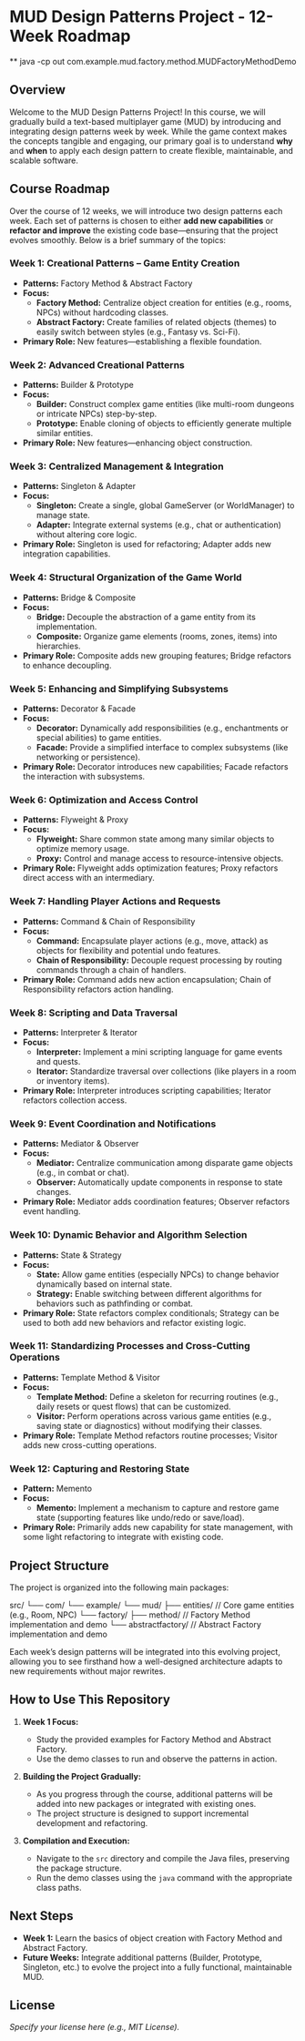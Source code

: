 # MUD Design Patterns Project - 12-Week Roadmap
** java -cp out com.example.mud.factory.method.MUDFactoryMethodDemo
## Overview

Welcome to the MUD Design Patterns Project! In this course, we will gradually build a text-based multiplayer game (MUD) by introducing and integrating design patterns week by week. While the game context makes the concepts tangible and engaging, our primary goal is to understand **why** and **when** to apply each design pattern to create flexible, maintainable, and scalable software.

## Course Roadmap

Over the course of 12 weeks, we will introduce two design patterns each week. Each set of patterns is chosen to either **add new capabilities** or **refactor and improve** the existing code base—ensuring that the project evolves smoothly. Below is a brief summary of the topics:

### **Week 1: Creational Patterns – Game Entity Creation**
- **Patterns:** Factory Method & Abstract Factory  
- **Focus:**  
  - **Factory Method:** Centralize object creation for entities (e.g., rooms, NPCs) without hardcoding classes.
  - **Abstract Factory:** Create families of related objects (themes) to easily switch between styles (e.g., Fantasy vs. Sci-Fi).
- **Primary Role:** New features—establishing a flexible foundation.

### **Week 2: Advanced Creational Patterns**
- **Patterns:** Builder & Prototype  
- **Focus:**  
  - **Builder:** Construct complex game entities (like multi-room dungeons or intricate NPCs) step-by-step.
  - **Prototype:** Enable cloning of objects to efficiently generate multiple similar entities.
- **Primary Role:** New features—enhancing object construction.

### **Week 3: Centralized Management & Integration**
- **Patterns:** Singleton & Adapter  
- **Focus:**  
  - **Singleton:** Create a single, global GameServer (or WorldManager) to manage state.
  - **Adapter:** Integrate external systems (e.g., chat or authentication) without altering core logic.
- **Primary Role:** Singleton is used for refactoring; Adapter adds new integration capabilities.

### **Week 4: Structural Organization of the Game World**
- **Patterns:** Bridge & Composite  
- **Focus:**  
  - **Bridge:** Decouple the abstraction of a game entity from its implementation.
  - **Composite:** Organize game elements (rooms, zones, items) into hierarchies.
- **Primary Role:** Composite adds new grouping features; Bridge refactors to enhance decoupling.

### **Week 5: Enhancing and Simplifying Subsystems**
- **Patterns:** Decorator & Facade  
- **Focus:**  
  - **Decorator:** Dynamically add responsibilities (e.g., enchantments or special abilities) to game entities.
  - **Facade:** Provide a simplified interface to complex subsystems (like networking or persistence).
- **Primary Role:** Decorator introduces new capabilities; Facade refactors the interaction with subsystems.

### **Week 6: Optimization and Access Control**
- **Patterns:** Flyweight & Proxy  
- **Focus:**  
  - **Flyweight:** Share common state among many similar objects to optimize memory usage.
  - **Proxy:** Control and manage access to resource-intensive objects.
- **Primary Role:** Flyweight adds optimization features; Proxy refactors direct access with an intermediary.

### **Week 7: Handling Player Actions and Requests**
- **Patterns:** Command & Chain of Responsibility  
- **Focus:**  
  - **Command:** Encapsulate player actions (e.g., move, attack) as objects for flexibility and potential undo features.
  - **Chain of Responsibility:** Decouple request processing by routing commands through a chain of handlers.
- **Primary Role:** Command adds new action encapsulation; Chain of Responsibility refactors action handling.

### **Week 8: Scripting and Data Traversal**
- **Patterns:** Interpreter & Iterator  
- **Focus:**  
  - **Interpreter:** Implement a mini scripting language for game events and quests.
  - **Iterator:** Standardize traversal over collections (like players in a room or inventory items).
- **Primary Role:** Interpreter introduces scripting capabilities; Iterator refactors collection access.

### **Week 9: Event Coordination and Notifications**
- **Patterns:** Mediator & Observer  
- **Focus:**  
  - **Mediator:** Centralize communication among disparate game objects (e.g., in combat or chat).
  - **Observer:** Automatically update components in response to state changes.
- **Primary Role:** Mediator adds coordination features; Observer refactors event handling.

### **Week 10: Dynamic Behavior and Algorithm Selection**
- **Patterns:** State & Strategy  
- **Focus:**  
  - **State:** Allow game entities (especially NPCs) to change behavior dynamically based on internal state.
  - **Strategy:** Enable switching between different algorithms for behaviors such as pathfinding or combat.
- **Primary Role:** State refactors complex conditionals; Strategy can be used to both add new behaviors and refactor existing logic.

### **Week 11: Standardizing Processes and Cross-Cutting Operations**
- **Patterns:** Template Method & Visitor  
- **Focus:**  
  - **Template Method:** Define a skeleton for recurring routines (e.g., daily resets or quest flows) that can be customized.
  - **Visitor:** Perform operations across various game entities (e.g., saving state or diagnostics) without modifying their classes.
- **Primary Role:** Template Method refactors routine processes; Visitor adds new cross-cutting operations.

### **Week 12: Capturing and Restoring State**
- **Pattern:** Memento  
- **Focus:**  
  - **Memento:** Implement a mechanism to capture and restore game state (supporting features like undo/redo or save/load).
- **Primary Role:** Primarily adds new capability for state management, with some light refactoring to integrate with existing code.

## Project Structure

The project is organized into the following main packages:

src/ └── com/ └── example/ └── mud/ ├── entities/ // Core game entities (e.g., Room, NPC) └── factory/
├── method/ // Factory Method implementation and demo └── abstractfactory/ // Abstract Factory implementation and demo

Each week’s design patterns will be integrated into this evolving project, allowing you to see firsthand how a well-designed architecture adapts to new requirements without major rewrites.

## How to Use This Repository

1. **Week 1 Focus:**  
   - Study the provided examples for Factory Method and Abstract Factory.
   - Use the demo classes to run and observe the patterns in action.

2. **Building the Project Gradually:**  
   - As you progress through the course, additional patterns will be added into new packages or integrated with existing ones.
   - The project structure is designed to support incremental development and refactoring.

3. **Compilation and Execution:**  
   - Navigate to the `src` directory and compile the Java files, preserving the package structure.
   - Run the demo classes using the `java` command with the appropriate class paths.

## Next Steps

- **Week 1:** Learn the basics of object creation with Factory Method and Abstract Factory.
- **Future Weeks:** Integrate additional patterns (Builder, Prototype, Singleton, etc.) to evolve the project into a fully functional, maintainable MUD.

## License

*Specify your license here (e.g., MIT License).*
